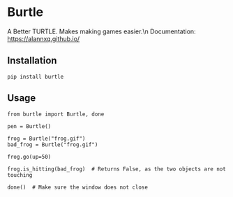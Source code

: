 # Burtle

A Better TURTLE. Makes making games easier.\n
Documentation: https://alannxq.github.io/

## Installation

```Py
pip install burtle
```

## Usage

```Py
from burtle import Burtle, done

pen = Burtle()

frog = Burtle("frog.gif")
bad_frog = Burtle("frog.gif")

frog.go(up=50)

frog.is_hitting(bad_frog)  # Returns False, as the two objects are not touching

done()  # Make sure the window does not close

```
